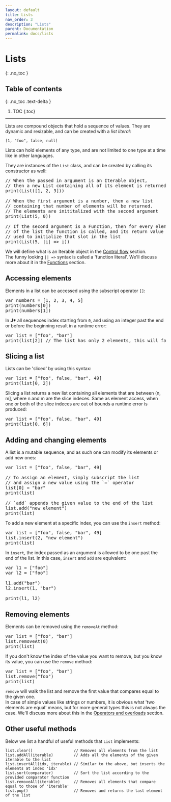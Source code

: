 ```yaml
---
layout: default
title: Lists
nav_order: 3
description: "Lists"
parent: Documentation
permalink: docs/lists
---
```


# Lists
{: .no_toc }

## Table of contents
{: .no_toc .text-delta }

1. TOC
{:toc}

---

Lists are compound objects that hold a sequence of values. They are dynamic and resizable, and can
be created with a *list literal*:
```jstar
[1, "foo", false, null]
```

Lists can hold elements of any type, and are not limited to one type at a time like in other 
languages.

They are instances of the `List` class, and can be created by calling its constructor as well:
<pre class='runnable-snippet'>
// When the passed in argument is an Iterable object, 
// then a new List containing all of its element is returned
print(List([1, 2, 3]))

// When the first argument is a number, then a new list 
// containing that number of elements will be returned.
// The elements are inititalized with the second argument
print(List(5, 0))

// If the second argument is a Function, then for every element 
// of the list the function is called, and its return value is 
// used to initialize that slot in the list
print(List(5, |i| => i))
</pre>

We will define what is an Iterable object in the [Control flow](control-flow) section.  
The funny looking `|| =>` syntax is called a 'function literal'. We'll discuss more about it in the 
[Functions](functions) section.

## Accessing elements

Elements in a list can be accessed using the subscript operator `[]`:
<pre class='runnable-snippet'>
var numbers = [1, 2, 3, 4, 5]
print(numbers[0])
print(numbers[1])
</pre>

In **J\*** all sequences index starting from `0`, and using an integer past the end or before the
beginning result in a runtime error:
<pre class='runnable-snippet'>
var list = ["foo", "bar"]
print(list[2]) // The list has only 2 elements, this will fail
</pre>

## Slicing a list

Lists can be 'sliced' by using this syntax:
<pre class='runnable-snippet'>
var list = ["foo", false, "bar", 49]
print(list[0, 2])
</pre>

Slicing a list returns a new list containing all elements that are between (n, m], where n and m are
the slice indeces. Same as element access, when one or both of the slice indeces are out of bounds
a runtime error is produced:
<pre class='runnable-snippet'>
var list = ["foo", false, "bar", 49]
print(list[0, 6])
</pre>

## Adding and changing elements

A list is a mutable sequence, and as such one can modify its elements or add new ones:
<pre class='runnable-snippet'>
var list = ["foo", false, "bar", 49]

// To assign an element, simply subscript the list
// and assign a new value using the `=` operator
list[0] = "bar"
print(list)

// `add` appends the given value to the end of the list
list.add("new element")
print(list)
</pre>

To add a new element at a specific index, you can use the `insert` method:
<pre class='runnable-snippet'>
var list = ["foo", false, "bar", 49]
list.insert(2, "new element")
print(list)
</pre>

In `insert`, the index passed as an argument is allowed to be one past the end of the list. In this
case, `insert` and `add` are equivalent:
<pre class='runnable-snippet'>
var l1 = ["foo"]
var l2 = ["foo"]

l1.add("bar")
l2.insert(1, "bar")

print(l1, l2)
</pre>

## Removing elements

Elements can be removed using the `removeAt` method:
<pre class='runnable-snippet'>
var list = ["foo", "bar"]
list.removeAt(0)
print(list)
</pre>

If you don't know the index of the value you want to remove, but you know its value, you can use the
`remove` method:
<pre class='runnable-snippet'>
var list = ["foo", "bar"]
list.remove("foo")
print(list)
</pre>

`remove` will walk the list and remove the first value that compares equal to the given one.  
In case of simple values like strings or numbers, it is obvious what 'two elements are equal' means,
but for more general types this is not always the case. We'll discuss more about this in the 
[Operators and overloads](operators-and-overloads) section.

## Other useful methods
Below we list a handful of useful methods that `List` implements:
```jstar
list.clear()                  // Removes all elements from the list
list.addAll(iterable)         // Adds all the elements of the given iterable to the list
list.insertAll(idx, iterable) // Similar to the above, but inserts the elements at index 'idx'
list.sort(comparator)         // Sort the list according to the provided comparator function
list.removeAll(iterable)      // Removes all elements that compare equal to those of 'iterable'
list.pop()                    // Removes and returns the last element of the list
```